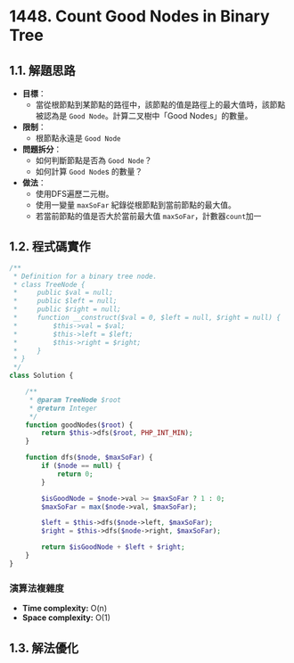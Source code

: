 # 1448. Count Good Nodes in Binary Tree

## 1.1. 解題思路

- **目標**：
  - 當從根節點到某節點的路徑中，該節點的值是路徑上的最大值時，該節點被認為是 `Good Node`。計算二叉樹中「Good Nodes」的數量。
- **限制**：
  - 根節點永遠是 `Good Node`
- **問題拆分**：
  - 如何判斷節點是否為 `Good Node`？
  - 如何計算 `Good Node`s 的數量？
- **做法**：
  - 使用DFS遍歷二元樹。
  - 使用一變量 `maxSoFar` 紀錄從根節點到當前節點的最大值。
  - 若當前節點的值是否大於當前最大值 `maxSoFar`，計數器`count`加一

## 1.2. 程式碼實作

```php
/**
 * Definition for a binary tree node.
 * class TreeNode {
 *     public $val = null;
 *     public $left = null;
 *     public $right = null;
 *     function __construct($val = 0, $left = null, $right = null) {
 *         $this->val = $val;
 *         $this->left = $left;
 *         $this->right = $right;
 *     }
 * }
 */
class Solution {

    /**
     * @param TreeNode $root
     * @return Integer
     */
    function goodNodes($root) {
        return $this->dfs($root, PHP_INT_MIN);
    }

    function dfs($node, $maxSoFar) {
        if ($node == null) {
            return 0;
        }

        $isGoodNode = $node->val >= $maxSoFar ? 1 : 0;
        $maxSoFar = max($node->val, $maxSoFar);

        $left = $this->dfs($node->left, $maxSoFar);
        $right = $this->dfs($node->right, $maxSoFar);

        return $isGoodNode + $left + $right;
    }
}
```

### 演算法複雜度

- **Time complexity:** O(n)
- **Space complexity:** O(1)

## 1.3. 解法優化
